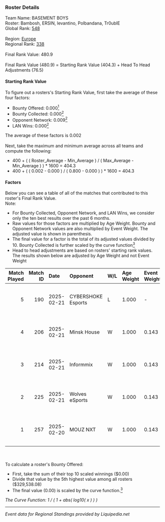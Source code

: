 ### Roster Details<br />
Team Name: BASEMENT BOYS<br />
Roster: Bambosh, ERSIN, levantino, Polbandana, Tr0ublE<br />
Global Rank: [548](../standings_global.md)<br />
<br />
Region: [Europe]( ../standings_europe.md)<br />
Regional Rank: [338]( ../standings_europe.md)<br />
<br />
Final Rank Value:  480.9<br />
<br />
Final Rank Value (480.9) = Starting Rank Value (404.3) + Head To Head Adjustments (76.5)<br />

#### Starting Rank Value<br />
To figure out a rosters's Starting Rank Value, first take the average of these four factors:<br />
- Bounty Offered: 0.000[<sup>1</sup>](#table2)
- Bounty Collected: 0.000[<sup>2</sup>](#table1)
- Opponent Network: 0.009[<sup>2</sup>](#table1)
- LAN Wins: 0.000[<sup>2</sup>](#table1)

The average of these factors is 0.002<br />
<br />
Next, take the maximum and minimum average across all teams and compute the following:<br />
- 400 + ( ( Roster_Average - Min_Average ) / ( Max_Average - Min_Average ) ) * 1600 = 404.3
- 400 + ( ( 0.002 - 0.000 ) / ( 0.800 - 0.000 ) ) * 1600 = 404.3


#### Factors<br />
Below you can see a table of all of the matches that contributed to this roster's Final Rank Value.<br />
Note:<br />

- For Bounty Collected, Opponent Network, and LAN Wins, we consider only the ten best results over the past 6 months.
- Raw values for those factors are multiplied by Age Weight. Bounty and Opponent Network values are also multiplied by Event Weight. The adjusted value is shown in parenthesis.
- The final value for a factor is the total of its adjusted values divided by 10. Bounty Collected is further scaled by the curve function[<sup>3</sup>](#curveFunction)
- Head to head adjustments are based on rosters' starting rank values. The results shown below are adjusted by Age Weight and not Event Weight
<span id="table1"></span><br />


| Match Played | Match ID | Date       | Opponent           | W/L | Age Weight | Event Weight | Bounty Collected | Opponent Network | LAN Wins  | H2H Adj. | Roster                                         |
| -: | -: | :- | :- | :- | :- | :- | :- | :- | :- | -: | :- |
|            5 |      190 | 2025-02-21 | CYBERSHOKE Esports | L   | 1.000      | -            | -                | -                | -         |    -2.07 | Bambosh, ERSIN, levantino, Polbandana, Tr0ublE |
|            4 |      206 | 2025-02-21 | Minsk House        | W   | 1.000      | 0.143        | 0.000 (0.000)    | 0.188 (0.027)    | 0 (0.000) |    17.68 | Bambosh, ERSIN, levantino, Polbandana, Tr0ublE |
|            3 |      214 | 2025-02-21 | Informmix          | W   | 1.000      | 0.143        | 0.000 (0.000)    | 0.141 (0.020)    | 0 (0.000) |    19.37 | Bambosh, ERSIN, levantino, Polbandana, Tr0ublE |
|            2 |      225 | 2025-02-21 | Wolves eSports     | W   | 1.000      | 0.143        | 0.000 (0.000)    | 0.094 (0.013)    | 0 (0.000) |    18.18 | Bambosh, ERSIN, levantino, Polbandana, Tr0ublE |
|            1 |      257 | 2025-02-20 | MOUZ NXT           | W   | 1.000      | 0.143        | 0.000 (0.000)    | 0.183 (0.026)    | 0 (0.000) |    23.38 | Bambosh, ERSIN, levantino, Polbandana, Tr0ublE |

<br />
<span id="table2"></span><br />
To calculate a roster's Bounty Offered:<br />

- First, take the sum of their top 10 scaled winnings ($0.00)
- Divide that value by the 5th highest value among all rosters ($329,538.08)
- The final value (0.00) is scaled by the curve function.[<sup>3</sup>](#curveFunction)

<span id="curveFunction"></span>_The Curve Function: 1 / ( 1 + abs( log10( x ) ) )_<br />

---
_Event data for Regional Standings provided by Liquipedia.net_<br />
